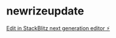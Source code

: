 # newrizeupdate

[Edit in StackBlitz next generation editor ⚡️](https://stackblitz.com/~/github.com/kaushalyaduwansh/newrizeupdate)